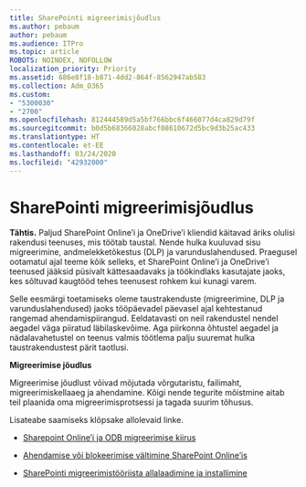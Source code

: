 ```yaml
---
title: SharePointi migreerimisjõudlus
ms.author: pebaum
author: pebaum
ms.audience: ITPro
ms.topic: article
ROBOTS: NOINDEX, NOFOLLOW
localization_priority: Priority
ms.assetid: 686e8f18-b871-4dd2-864f-8562947ab583
ms.collection: Adm_O365
ms.custom:
- "5300030"
- "2700"
ms.openlocfilehash: 812444589d5a5bf766bbc6f466077d4ca829d79f
ms.sourcegitcommit: b0d5b68366028abcf08610672d5bc9d3b25ac433
ms.translationtype: HT
ms.contentlocale: et-EE
ms.lasthandoff: 03/24/2020
ms.locfileid: "42932000"
---
```

# <a name="sharepoint-migration-performance"></a>SharePointi migreerimisjõudlus

**Tähtis.** Paljud SharePoint Online’i ja OneDrive’i kliendid käitavad äriks olulisi rakendusi teenuses, mis töötab taustal. Nende hulka kuuluvad sisu migreerimine, andmelekketõkestus (DLP) ja varunduslahendused. Praegusel ootamatul ajal teeme kõik selleks, et SharePoint Online’i ja OneDrive’i teenused jääksid püsivalt kättesaadavaks ja töökindlaks kasutajate jaoks, kes sõltuvad kaugtööd tehes teenusest rohkem kui kunagi varem.

Selle eesmärgi toetamiseks oleme taustrakenduste (migreerimine, DLP ja varunduslahendused) jaoks tööpäevadel päevasel ajal kehtestanud rangemad ahendamispiirangud. Eeldatavasti on neil rakendustel nendel aegadel väga piiratud läbilaskevõime. Aga piirkonna õhtustel aegadel ja nädalavahetustel on teenus valmis töötlema palju suuremat hulka taustrakendustest pärit taotlusi.

**Migreerimise jõudlus**

Migreerimise jõudlust võivad mõjutada võrgutaristu, failimaht, migreerimiskellaaeg ja ahendamine. Kõigi nende tegurite mõistmine aitab teil plaanida oma migreerimisprotsessi ja tagada suurim tõhusus.

Lisateabe saamiseks klõpsake allolevaid linke.

- [Sharepoint Online’i ja ODB migreerimise kiirus](https://docs.microsoft.com/sharepointmigration/sharepoint-online-and-onedrive-migration-speed)

- [Ahendamise või blokeerimise vältimine SharePoint Online’is](https://docs.microsoft.com/sharepoint/dev/general-development/how-to-avoid-getting-throttled-or-blocked-in-sharepoint-online)

- [SharePointi migreerimistööriista allalaadimine ja installimine](https://docs.microsoft.com/sharepointmigration/introducing-the-sharepoint-migration-tool)
